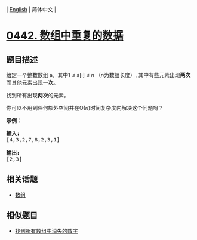 
| [English](README_EN.md) | 简体中文 |
# [0442. 数组中重复的数据](https://leetcode-cn.com/problems/find-all-duplicates-in-an-array/)
## 题目描述
<p>给定一个整数数组 a，其中1 &le; a[i] &le; <em>n</em> （<em>n</em>为数组长度）, 其中有些元素出现<strong>两次</strong>而其他元素出现<strong>一次</strong>。</p>

<p>找到所有出现<strong>两次</strong>的元素。</p>

<p>你可以不用到任何额外空间并在O(<em>n</em>)时间复杂度内解决这个问题吗？</p>

<p><strong>示例：</strong></p>

<pre>
<strong>输入:</strong>
[4,3,2,7,8,2,3,1]

<strong>输出:</strong>
[2,3]
</pre>

## 相关话题
- [数组](https://leetcode-cn.com/tag/array)
## 相似题目
- [找到所有数组中消失的数字](../find-all-numbers-disappeared-in-an-array/README.md)
